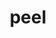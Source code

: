 ---
category: 4-letters
denotation: null
name: peel
reference_link: https://www.etymonline.com/word/peel
root_language: null
root_name: null
title: peel
type: free
word_sums:
- respelling: peel
  sum: 'Peel + '
---